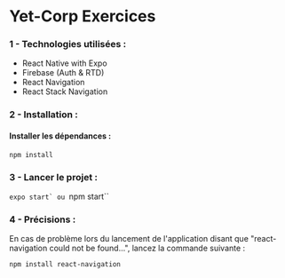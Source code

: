 # Yet-Corp Exercices

### 1 - Technologies utilisées :

* React Native with Expo
* Firebase (Auth & RTD)
* React Navigation
* React Stack Navigation

### 2 - Installation :

#### Installer les dépendances :

``npm install``

### 3 - Lancer le projet :

``expo start`
ou
``npm start``

### 4 - Précisions :

En cas de problème lors du lancement de l'application disant que "react-navigation could not be found...", lancez la commande suivante :

``npm install react-navigation``
